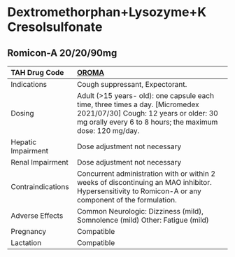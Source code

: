 # Dextromethorphan+Lysozyme+K Cresolsulfonate

## Romicon-A 20/20/90mg

| TAH Drug Code      | [**OROMA**](https://www.tahsda.org.tw/drugs/hissearch.php?drug_code=OROMA)                                                                                                         |
|:-------------------|:-----------------------------------------------------------------------------------------------------------------------------------------------------------------------------------|
| Indications        | Cough suppressant, Expectorant.                                                                                                                                                    |
| Dosing             | Adult (>15 years- old): one capsule each time, three times a day. [Micromedex 2021/07/30] Cough: 12 years or older: 30 mg orally every 6 to 8 hours; the maximum dose: 120 mg/day. |
| Hepatic Impairment | Dose adjustment not necessary                                                                                                                                                      |
| Renal Impairment   | Dose adjustment not necessary                                                                                                                                                      |
| Contraindications  | Concurrent administration with or within 2 weeks of discontinuing an MAO inhibitor. Hypersensitivity to Romicon-A or any component of the formulation.                             |
| Adverse Effects    | Common Neurologic: Dizziness (mild), Somnolence (mild) Other: Fatigue (mild)                                                                                                       |
| Pregnancy          | Compatible                                                                                                                                                                         |
| Lactation          | Compatible                                                                                                                                                                         |

